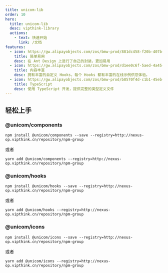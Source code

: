 ```yaml
---
title: unicom-lib
order: 10
hero:
  title: unicom-lib
  desc: vipthink-library
  actions:
    - text: 快速开始
      link: /文档
features:
  - icon: https://gw.alipayobjects.com/zos/bmw-prod/881dc458-f20b-407b-947a-95104b5ec82b/k79dm8ih_w144_h144.png
    title: 简单易用
    desc: 在 Ant Design 上进行了自己的封装，更加易用
  - icon: https://gw.alipayobjects.com/zos/bmw-prod/d1ee0c6f-5aed-4a45-a507-339a4bfe076c/k7bjsocq_w144_h144.png
    title: 内容丰富
    desc: 拥有丰富的自定义 Hooks，每个 Hooks 都有丰富的在线示例供您体验。
  - icon: https://gw.alipayobjects.com/zos/bmw-prod/b8570f4d-c1b1-45eb-a1da-abff53159967/kj9t990h_w144_h144.png
    title: TypeScript
    desc: 使用 TypeScript 开发，提供完整的类型定义文件
---
```


## 轻松上手

### @unicom/components

```shell
npm install @unicom/components --save --registry=http://nexus-op.vipthink.cn/repository/npm-group
```

或者

```shell
yarn add @unicom/components --registry=http://nexus-op.vipthink.cn/repository/npm-group
```

### @unicom/hooks

```shell
npm install @unicom/hooks --save --registry=http://nexus-op.vipthink.cn/repository/npm-group
```

或者

```shell
yarn add @unicom/hooks --registry=http://nexus-op.vipthink.cn/repository/npm-group
```

### @unicom/icons

```shell
npm install @unicom/icons --save --registry=http://nexus-op.vipthink.cn/repository/npm-group
```

或者

```shell
yarn add @unicom/icons --registry=http://nexus-op.vipthink.cn/repository/npm-group
```
